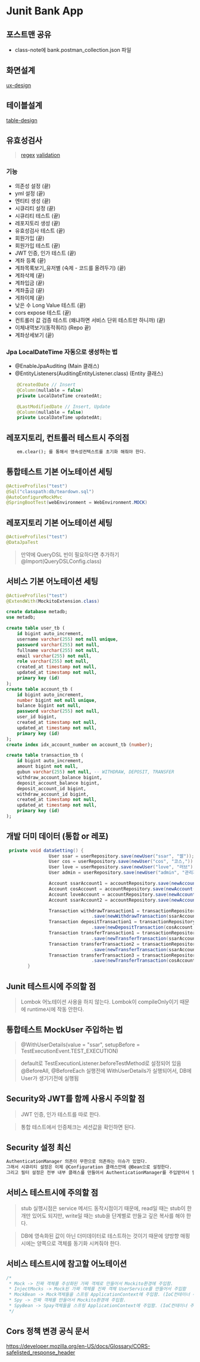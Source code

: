 # Junit Bank App

## 포스트맨 공유
- class-note에 bank.postman_collection.json 파일

## 화면설계
[ux-design](./class-note/ux-design.pdf)

## 테이블설계
[table-design](./class-note/table-design.pdf)

## 유효성검사
> [regex](./class-note/regex/regex.pdf)
> [validation](./class-note/regex/validation.png)

### 기능
- 의존성 설정 (끝)
- yml 설정 (끝)
- 엔티티 생성 (끝)
- 시큐리티 설정 (끝)
- 시큐리티 테스트 (끝)
- 레포지토리 생성 (끝)
- 유효성검사 테스트 (끝)
- 회원가입 (끝)
- 회원가입 테스트 (끝)
- JWT 인증, 인가 테스트 (끝)
- 계좌 등록 (끝)
- 계좌목록보기_유저별 (숙제 - 코드를 올려두기) (끝)
- 계좌삭제 (끝)
- 계좌입금 (끝)
- 계좌출금 (끝)
- 게좌이체 (끝)
- 낮은 수 Long Value 테스트 (끝)
- cors expose 테스트 (끝)
- 컨트롤러 값 검증 테스트 (왜냐하면 서비스 단위 테스트만 하니까) (끝)
- 이체내역보기(동적쿼리) (Repo 끝)
- 계좌상세보기 (끝)

### Jpa LocalDateTime 자동으로 생성하는 법
- @EnableJpaAuditing (Main 클래스)
- @EntityListeners(AuditingEntityListener.class) (Entity 클래스)
```java
    @CreatedDate // Insert
    @Column(nullable = false)
    private LocalDateTime createdAt;

    @LastModifiedDate // Insert, Update
    @Column(nullable = false)
    private LocalDateTime updatedAt;
```

## 레포지토리, 컨트롤러 테스트시 주의점
```txt
    em.clear(); 를 통해서 영속성컨텍스트를 초기화 해줘야 한다.
```

## 통합테스트 기본 어노테이션 세팅
```java
@ActiveProfiles("test")
@Sql("classpath:db/teardown.sql")
@AutoConfigureMockMvc
@SpringBootTest(webEnvironment = WebEnvironment.MOCK)
```

## 레포지토리 기본 어노테이션 세팅
```java
@ActiveProfiles("test")
@DataJpaTest
```
> 만약에 QueryDSL 빈이 필요하다면 추가하기 @Import(QueryDSLConfig.class)

## 서비스 기본 어노테이션 세팅
```java
@ActiveProfiles("test")
@ExtendWith(MockitoExtension.class)
```

```sql
create database metadb;
use metadb;

create table user_tb (
    id bigint auto_increment,
    username varchar(255) not null unique,
    password varchar(255) not null,
    fullname varchar(255) not null,
    email varchar(255) not null,
    role varchar(255) not null,
    created_at timestamp not null,
    updated_at timestamp not null,
    primary key (id)
);
create table account_tb (
    id bigint auto_increment,
    number bigint not null unique,
    balance bigint not null,
    password varchar(255) not null,
    user_id bigint,
    created_at timestamp not null,
    updated_at timestamp not null,
    primary key (id)
);
create index idx_account_number on account_tb (number);

create table transaction_tb (
    id bigint auto_increment,
    amount bigint not null,
    gubun varchar(255) not null, -- WITHDRAW, DEPOSIT, TRANSFER
    withdraw_account_balance bigint,
    deposit_account_balance bigint,
    deposit_account_id bigint,
    withdraw_account_id bigint,
    created_at timestamp not null,
    updated_at timestamp not null,
    primary key (id)
);
```

## 개발 더미 데이터 (통합 or 레포)
```java
 private void dataSetting() {
                User ssar = userRepository.save(newUser("ssar", "쌀"));
                User cos = userRepository.save(newUser("cos", "코스,"));
                User love = userRepository.save(newUser("love", "러브"));
                User admin = userRepository.save(newUser("admin", "관리자"));

                Account ssarAccount1 = accountRepository.save(newAccount(1111L, ssar));
                Account cosAccount = accountRepository.save(newAccount(2222L, cos));
                Account loveAccount = accountRepository.save(newAccount(3333L, love));
                Account ssarAccount2 = accountRepository.save(newAccount(4444L, ssar));

                Transaction withdrawTransaction1 = transactionRepository
                                .save(newWithdrawTransaction(ssarAccount1, accountRepository));
                Transaction depositTransaction1 = transactionRepository
                                .save(newDepositTransaction(cosAccount, accountRepository));
                Transaction transferTransaction1 = transactionRepository
                                .save(newTransferTransaction(ssarAccount1, cosAccount, accountRepository));
                Transaction transferTransaction2 = transactionRepository
                                .save(newTransferTransaction(ssarAccount1, loveAccount, accountRepository));
                Transaction transferTransaction3 = transactionRepository
                                .save(newTransferTransaction(cosAccount, ssarAccount1, accountRepository));
        }
```

## Junit 테스트시에 주의할 점
> Lombok 어노테이션 사용을 하지 않는다. Lombok이 compileOnly이기 때문에 runtime시에 작동 안한다.

## 통합테스트 MockUser 주입하는 법
> @WithUserDetails(value = "ssar", setupBefore = TestExecutionEvent.TEST_EXECUTION)

> default로 TestExecutionListener.beforeTestMethod로 설정되어 있음 @BeforeAll, @BeforeEach 실행전에 WithUserDetails가 실행되어서, DB에 User가 생기기전에 실행됨

## Security와 JWT를 함께 사용시 주의할 점
> JWT 인증, 인가 테스트를 따로 한다.

> 통합 테스트에서 인증체크는 세션값을 확인하면 된다.

## Security 설정 최신
```txt
AuthenticationManager 의존이 무한으로 의존하는 이슈가 있었다.
그래서 시큐리티 설정은 이제 @Configuration 클래스안에 @Bean으로 설정한다.
그리고 필터 설정은 전부 내부 클래스를 만들어서 AuthenticationManager를 주입받아서 필터를 설정한다.
```

## 서비스 테스트시에 주의할 점
> stub 실행시점은 service 메서드 동작시점이기 때문에, read일 때는 stub이 한개만 있어도 되지만, write일 때는 stub을 단계별로 만들고 깊은 복사를 해야 한다.

> DB에 영속화된 값이 아닌 더미데이터로 테스트하는 것이기 때문에 양방향 매핑시에는 양쪽으로 객체를 동기화 시켜줘야 한다.

## 서비스 테스트시에 참고할 어노테이션
```java
/*
 * Mock -> 진짜 객체를 추상화된 가짜 객체로 만들어서 Mockito환경에 주입함.
 * InjectMocks -> Mock된 가짜 객체를 진짜 객체 UserService를 만들어서 주입함
 * MockBean -> Mock객체들을 스프링 ApplicationContext에 주입함. (IoC컨테이너 주입)
 * Spy -> 진짜 객체를 만들어서 Mockito환경에 주입함.
 * SpyBean -> Spay객체들을 스프링 ApplicationContext에 주입함. (IoC컨테이너 주입)
 */
```

## Cors 정책 변경 공식 문서
https://developer.mozilla.org/en-US/docs/Glossary/CORS-safelisted_response_header